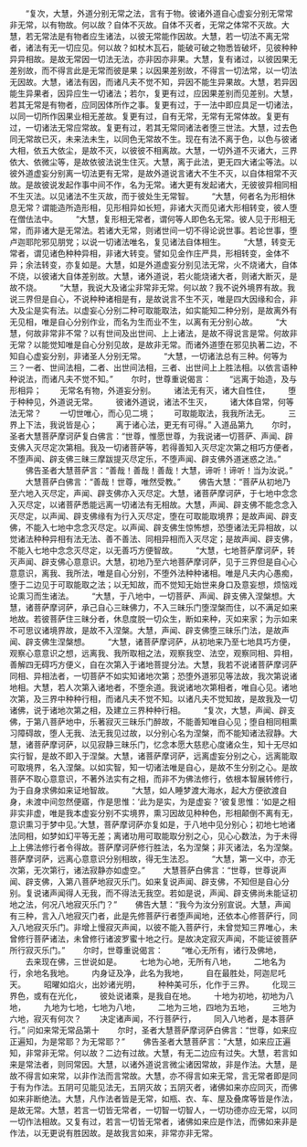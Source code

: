 <!-- { "loadSidebar": true } -->
　　“复次，大慧，外道分别无常之法，言有于物。彼诸外道自心虚妄分别无常常非无常，以有物故。何以故？自体不灭故。自体不灭者，无常之体常不灭故。大慧，若无常法是有物者应生诸法，以彼无常能作因故。大慧，若一切法不离无常者，诸法有无一切应见。何以故？如杖木瓦石，能破可破之物悉皆破坏，见彼种种异异相故。是故无常因一切法无法，亦非因亦非果。大慧，复有诸过，以彼因果无差别故，而不得言此是无常而彼是果；以因果差别故，不得言一切法常，以一切法无因故。大慧，诸法有因，而诸凡夫不觉不知，异因不能生异果故。大慧，若异因能生异果者，因异应生一切诸法；若尔，复更有过，应因果差别而见差别。大慧，若其无常是有物者，应同因体所作之事。复更有过，于一法中即应具足一切诸法，以同一切所作因果业相无差故。复更有过，自有无常，无常有无常体故。复更有过，一切诸法无常应常故。复更有过，若其无常同诸法者堕三世法。大慧，过去色同无常故已灭，未来法未生，以同色无常故不生。现在有法不离于色，以色与彼诸大相，依五大依尘，是故不灭，以彼彼不相离故。大慧，一切外道不灭诸大，三界依大、依微尘等，是故依彼法说生住灭。大慧，离于此法，更无四大诸尘等法。以彼外道虚妄分别离一切法更有无常，是故外道说言诸大不生不灭，以自体相常不灭故。是故彼说发起作事中间不作，名为无常。诸大更有发起诸大，无彼彼异相同相不生灭法。以见诸法不生灭故，而于彼处生无常智。
　　“大慧，何者名为形相休息无常？谓能造所造形相，见形相异如长短，非诸大灭而见诸大形相转变，彼人堕在僧佉法中。
　　“大慧，复形相无常者，谓何等人即色名无常。彼人见于形相无常，而非诸大是无常法。若诸大无常，则诸世间一切不得论说世事。若论世事，堕卢迦耶陀邪见朋党；以说一切诸法唯名，复见诸法自体相生。
　　“大慧，转变无常者，谓见诸色种种异相，非诸大转变。譬如见金作庄严具，形相转变，金体不异；余法转变，亦复如是。大慧，如是外道虚妄分别见法无常，火不烧诸大，自体不烧，以彼诸大自体差别故。大慧，诸外道说，若火能烧诸大者，则诸大断灭，是故不烧。
　　“大慧，我说大及诸尘非常非无常。何以故？我不说外境界有故。我说三界但是自心，不说种种诸相是有，是故说言不生不灭，唯是四大因缘和合，非大及尘是实有法。以虚妄心分别二种可取能取法，如实能知二种分别，是故离外有无见相，唯是自心分别作业，而名为生而业不生，以离有无分别心故。
　　“大慧，何故非常非不常？以有世间及出世间、上上诸法，是故不得说言是常。何故非无常？以能觉知唯是自心分别见故，是故非无常。而诸外道堕在邪见执著二边，不知自心虚妄分别，非诸圣人分别无常。
　　“大慧，一切诸法总有三种。何等为三？一者、世间法相，二者、出世间法相，三者、出世间上上胜法相。以依言语种种说法，而诸凡夫不觉不知。”
　　尔时，世尊重说偈言：
　　“远离于始造，及与形相异；
　　无常名有物，外道妄分别。
　　诸法无有灭，诸大自性住，
　　堕于种种见，外道说无常。
　　彼诸外道说，诸法不生灭，
　　诸大体自常，何等法无常？
　　一切世唯心，而心见二境；
　　可取能取法，我我所法无。
　　三界上下法，我说皆是心；
　　离于诸心法，更无有可得。”
入道品第九
　　尔时，圣者大慧菩萨摩诃萨复白佛言：“世尊，惟愿世尊，为我说诸一切菩萨、声闻、辟支佛入灭尽定次第相。我及一切诸菩萨等，若得善知入灭尽定次第之相巧方便者，不堕声闻、辟支佛三昧三摩跋提灭尽定乐，不堕声闻、辟支佛外道迷惑之法。”
　　佛告圣者大慧菩萨言：“善哉！善哉！善哉！大慧，谛听！谛听！当为汝说。”
　　大慧菩萨白佛言：“善哉！世尊，唯然受教。”
　　佛告大慧：“菩萨从初地乃至六地入灭尽定，声闻、辟支佛亦入灭尽定。大慧，诸菩萨摩诃萨，于七地中念念入灭尽定，以诸菩萨悉能远离一切诸法有无相故。大慧，声闻、辟支佛不能念念入灭尽定，以声闻、辟支佛缘有为行入灭尽定，堕在可取能取境界；是故声闻、辟支佛，不能入七地中念念灭尽定。以声闻、辟支佛生惊怖想，恐堕诸法无异相故，以觉诸法种种异相有法无法、善不善法、同相异相而入灭尽定；是故声闻、辟支佛，不能入七地中念念灭尽定，以无善巧方便智故。
　　“大慧，七地菩萨摩诃萨，转灭声闻、辟支佛心意意识。大慧，初地乃至六地菩萨摩诃萨，见于三界但是自心心意意识，离我、我所法，唯是自心分别，不堕外法种种诸相。唯是凡夫内心愚痴，堕于二边见于可取能取之法；以无知故，而不觉知无始世来身口及意妄想，烦恼戏论熏习而生诸法。
　　“大慧，于八地中，一切菩萨、声闻、辟支佛入涅槃想。大慧，诸菩萨摩诃萨，承己自心三昧佛力，不入三昧乐门堕涅槃而住，以不满足如来地故。若彼菩萨住三昧分者，休息度脱一切众生，断如来种，灭如来家；为示如来不可思议诸境界故，是故不入涅槃。大慧，声闻、辟支佛堕三昧乐门法，是故声闻、辟支佛生涅槃想。
　　“大慧，诸菩萨摩诃萨，从初地来乃至七地具巧方便，观察心意意识之想，远离我、我所取相之法，观察我空、法空，观察同相、异相，善解四无碍巧方便义，自在次第入于诸地菩提分法。大慧，我若不说诸菩萨摩诃萨同相、异相法者，一切菩萨不如实知诸地次第；恐堕外道邪见等法故，我次第说诸地相。大慧，若人次第入诸地者，不堕余道。我说诸地次第相者，唯自心见。诸地次第，及三界中种种行相，而诸凡夫不觉不知。以诸凡夫不觉知故，是故我及一切诸佛，说于诸地次第之相，及建立三界种种行相。
　　“复次，大慧，声闻、辟支佛，于第八菩萨地中，乐著寂灭三昧乐门醉故，不能善知唯自心见；堕自相同相熏习障碍故，堕人无我、法无我见过故，以分别心名为涅槃，而不能知诸法寂静。大慧，诸菩萨摩诃萨，以见寂静三昧乐门，忆念本愿大慈悲心度诸众生，知十无尽如实行智，是故不即入于涅槃。大慧，诸菩萨摩诃萨，远离虚妄分别之心，远离能取可取境界，名入涅槃。以如实智，知一切诸法唯是自心，是故不生分别之心。是故菩萨不取心意意识，不著外法实有之相，而非不为佛法修行，依根本智展转修行，为于自身求佛如来证地智故。
　　“大慧，如人睡梦渡大海水，起大方便欲渡自身，未渡中间忽然便寤，作是思惟：‘此为是实，为是虚妄？’彼复思惟：‘如是之相非实非虚，唯是我本虚妄分别不实境界，熏习因故见种种色，形相颠倒不离有无，意识熏习于梦中见。’大慧，菩萨摩诃萨亦复如是，于八地中见分别心；初地七地诸法同相，如梦如幻平等无差；离诸功用可取能取分别之心，见心心数法，为于未得上上佛法修行者令得故。菩萨摩诃萨修行胜法，名为涅槃；非灭诸法，名为涅槃。菩萨摩诃萨，远离心意意识分别相故，得无生法忍。
　　“大慧，第一义中，亦无次第，无次第行，诸法寂静亦如虚空。”
　　大慧菩萨白佛言：“世尊，世尊说声闻、辟支佛，入第八菩萨地寂灭乐门。如来复说声闻、辟支佛，不知但是自心分别。复说诸声闻得人无我，而不得法无我空。若如是说，声闻、辟支佛尚未能证初地之法，何况八地寂灭乐门？”
　　佛告大慧：“我今为汝分别宣说。大慧，声闻有三种，言入八地寂灭门者，此是先修菩萨行者堕声闻地，还依本心修菩萨行，同入八地寂灭乐门。非增上慢寂灭声闻，以彼不能入菩萨行，未曾觉知三界唯心，未曾修行菩萨诸法，未曾修行诸波罗蜜十地之行。是故决定寂灭声闻，不能证彼菩萨所行寂灭乐门。”
　　尔时，世尊重说偈言：
　　“唯心无所有，诸行及佛地，
　　去来现在佛，三世说如是。
　　七地为心地，无所有八地，
　　二地名为行，余地名我地。
　　内身证及净，此名为我地，
　　自在最胜处，阿迦尼吒天。
　　昭曜如焰火，出妙诸光明，
　　种种美可乐，化作于三界。
　　化现三界色，或有在光化，
　　彼处说诸乘，是我自在地。
　　十地为初地，初地为八地，
　　九地为七地，七地为八地，
　　二地为三地，四地为五地，
　　三地为六地，寂灭有何次？
　　决定诸声闻，不行菩萨行，
　　同入八地者，是本菩萨行。”
问如来常无常品第十
　　尔时，圣者大慧菩萨摩诃萨白佛言：“世尊，如来应正遍知，为是常耶？为无常耶？”
　　佛告圣者大慧菩萨言：“大慧，如来应正遍知，非常非无常。何以故？二边有过故。大慧，有无二边应有过失。大慧，若言如来是常法者，则同常因。大慧，以诸外道说言微尘诸因常故，非是作法。大慧，是故不得言如来常，以非作法而言常故。大慧，亦不得言如来无常，言无常者即是同于有为作法。五阴可见能见法无，五阴灭故；五阴灭者，诸佛如来亦应同灭，而佛如来非断绝法。大慧，凡作法者皆是无常，如瓶、衣、车、屋及叠席等皆是作法，是故无常。大慧，若言一切皆无常者，一切智一切智人，一切功德亦应无常，以同一切作法相故。又复有过，若言一切皆无常者，诸佛如来应是作法，而佛如来非是作法，以无更说有胜因故。是故我言如来，非常亦非无常。
